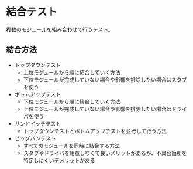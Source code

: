 # 結合テスト

複数のモジュールを組み合わせて行うテスト。


## 結合方法

- トップダウンテスト
    - 上位モジュールから順に結合していく方法
    - 下位モジュールが完成していない場合や影響を排除したい場合はスタブを使う
- ボトムアップテスト
    - 下位モジュールから順に結合していく方法
    - 上位モジュールが完成していない場合や影響を排除したい場合はドライバを使う
- サンドイッチテスト
    - トップダウンテストとボトムアップテストを並行して行う方法
- ビッグバンテスト
    - すべてのモジュールを同時に結合する方法
    - スタブやドライバを用意しなくて良いメリットがあるが、不具合箇所を特定しにくいデメリットがある
